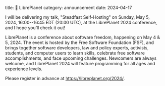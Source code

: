 title: 💼 LibrePlanet
category: announcement
date: 2024-04-17


I will be delivering my talk, "Steadfast Self-Hosting" on Sunday, May 5, 2024, 16:00--16:45 EDT (20:00 UTC), at the LibrePlanet 2024 conference, and I hope you’ll check it out!

LibrePlanet is a conference about software freedom, happening on May 4 & 5, 2024. The event is hosted by the Free Software Foundation (FSF), and brings together software developers, law and policy experts, activists, students, and computer users to learn skills, celebrate free software accomplishments, and face upcoming challenges. Newcomers are always welcome, and LibrePlanet 2024 will feature programming for all ages and experience levels.

Please register in advance at <https://libreplanet.org/2024/>.

